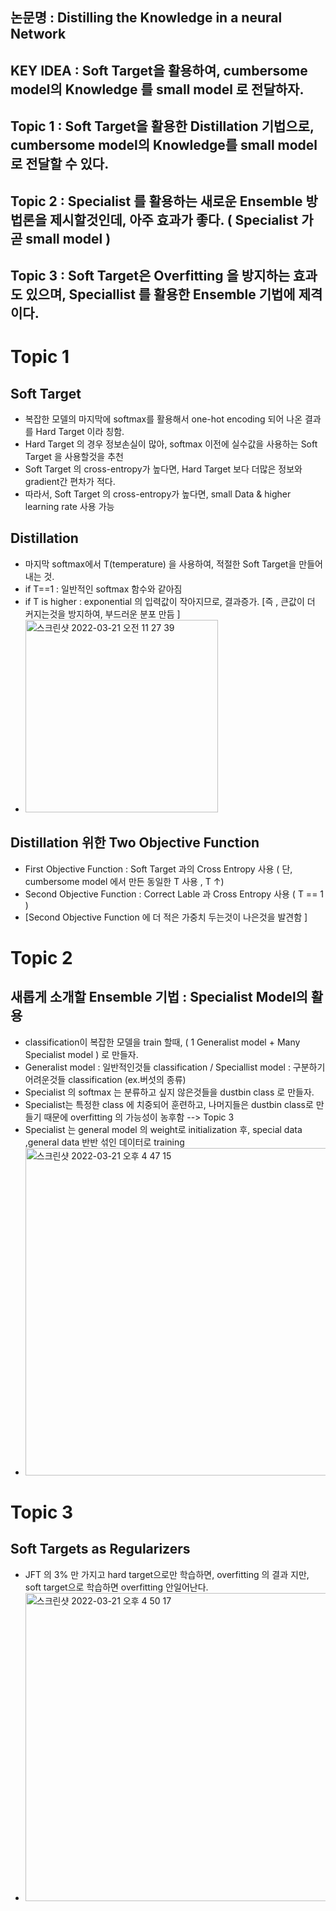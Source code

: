 ## 논문명 : Distilling the Knowledge in a neural Network

## KEY IDEA : Soft Target을 활용하여, cumbersome model의 Knowledge 를 small model 로 전달하자.

## Topic 1 : Soft Target을 활용한 Distillation 기법으로, cumbersome model의 Knowledge를 small model 로 전달할 수 있다. 
## Topic 2 : Specialist 를 활용하는 새로운 Ensemble 방법론을 제시할것인데, 아주 효과가 좋다. ( Specialist 가 곧 small model )
## Topic 3 : Soft Target은 Overfitting 을 방지하는 효과도 있으며, Speciallist 를 활용한 Ensemble 기법에 제격이다.

# Topic 1
## Soft Target 
- 복잡한 모델의 마지막에 softmax를 활용해서 one-hot encoding 되어 나온 결과를 Hard Target 이라 칭함.
- Hard Target 의 경우 정보손실이 많아, softmax 이전에 실수값을 사용하는 Soft Target 을 사용할것을 추천
- Soft Target 의 cross-entropy가 높다면, Hard Target 보다 더많은 정보와 gradient간 편차가 적다. 
- 따라서, Soft Target 의 cross-entropy가 높다면, small Data & higher learning rate 사용 가능

## Distillation 
- 마지막 softmax에서 T(temperature) 을 사용하여, 적절한 Soft Target을 만들어 내는 것.
- if T==1 : 일반적인 softmax 함수와 같아짐
- if T is higher : exponential 의 입력값이 작아지므로, 결과증가. [즉 , 큰값이 더 커지는것을 방지하여, 부드러운 분포 만듬 ] 
- <img width="308" alt="스크린샷 2022-03-21 오전 11 27 39" src="https://user-images.githubusercontent.com/98244339/159197937-982eecd7-6b12-49cf-b09c-f81007dc88c9.png">

## Distillation 위한 Two Objective Function
- First Objective Function : Soft Target 과의 Cross Entropy 사용 ( 단, cumbersome model 에서 만든 동일한 T 사용 , T ↑)
- Second Objective Function : Correct Lable 과 Cross Entropy 사용 ( T == 1 )
- [Second Objective Function 에 더 적은 가중치 두는것이 나은것을 발견함 ]

# Topic 2 
## 새롭게 소개할 Ensemble 기법 : Specialist Model의 활용
- classification이 복잡한 모델을 train 할때, ( 1 Generalist model + Many Specialist model ) 로 만들자.
- Generalist model : 일반적인것들 classification / Speciallist model : 구분하기 어려운것들 classification (ex.버섯의 종류)
- Specialist 의 softmax 는 분류하고 싶지 않은것들을 dustbin class 로 만들자.
- Specialist는 특정한 class 에 치중되어 훈련하고, 나머지들은 dustbin class로 만들기 때문에 overfitting 의 가능성이 농후함 --> Topic 3 
- Specialist 는 general model 의 weight로 initialization 후, special data ,general data 반반 섞인 데이터로  training
- <img width="524" alt="스크린샷 2022-03-21 오후 4 47 15" src="https://user-images.githubusercontent.com/98244339/159221531-418f97bc-8c94-4c21-b063-397b69580c20.png">

# Topic 3
## Soft Targets as Regularizers
- JFT 의 3% 만 가지고 hard target으로만 학습하면, overfitting 의 결과 지만, soft target으로 학습하면 overfitting 안일어난다.
- <img width="493" alt="스크린샷 2022-03-21 오후 4 50 17" src="https://user-images.githubusercontent.com/98244339/159221842-71c0e82d-bb8c-41b6-90f5-cf75ae0b71a2.png">

